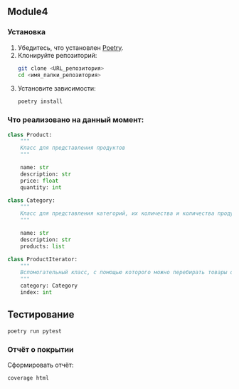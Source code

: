 ## Module4


### Установка

1. Убедитесь, что установлен [Poetry](https://python-poetry.org/).
2. Клонируйте репозиторий:
   ```bash
   git clone <URL_репозитория>
   cd <имя_папки_репозитория>
   ```
3. Установите зависимости:
   ```bash
   poetry install
   ```

### Что реализовано на данный момент:

```python
class Product:
    """
    Класс для представления продуктов
    """

    name: str
    description: str
    price: float
    quantity: int
```

```python
class Category:
    """
    Класс для представления категорий, их количества и количества продуктов в категориях
    """

    name: str
    description: str
    products: list
```

```python
class ProductIterator:
    """
    Вспомогательный класс, с помощью которого можно перебирать товары одной категории
    """
    category: Category
    index: int
```

## Тестирование

```bash
poetry run pytest
```

### Отчёт о покрытии

Сформировать отчёт:
```bash
coverage html
```